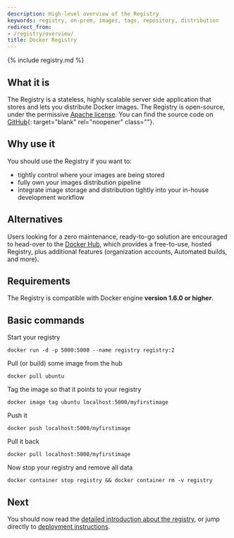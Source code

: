 ```yaml
---
description: High-level overview of the Registry
keywords: registry, on-prem, images, tags, repository, distribution
redirect_from:
- /registry/overview/
title: Docker Registry
---
```


{% include registry.md %}

## What it is

The Registry is a stateless, highly scalable server side application that stores
and lets you distribute Docker images. The Registry is open-source, under the
permissive [Apache license](https://en.wikipedia.org/wiki/Apache_License).
You can find the source code on
[GitHub](https://github.com/distribution/distribution){: target="blank" rel="noopener" class=""}.

## Why use it

You should use the Registry if you want to:

 * tightly control where your images are being stored
 * fully own your images distribution pipeline
 * integrate image storage and distribution tightly into your in-house development workflow

## Alternatives

Users looking for a zero maintenance, ready-to-go solution are encouraged to
head-over to the [Docker Hub](https://hub.docker.com), which provides a
free-to-use, hosted Registry, plus additional features (organization accounts,
Automated builds, and more).

## Requirements

The Registry is compatible with Docker engine **version 1.6.0 or higher**.

## Basic commands

Start your registry

    docker run -d -p 5000:5000 --name registry registry:2

Pull (or build) some image from the hub

    docker pull ubuntu

Tag the image so that it points to your registry

    docker image tag ubuntu localhost:5000/myfirstimage

Push it

    docker push localhost:5000/myfirstimage

Pull it back

    docker pull localhost:5000/myfirstimage

Now stop your registry and remove all data

    docker container stop registry && docker container rm -v registry

## Next

You should now read the [detailed introduction about the registry](introduction.md),
or jump directly to [deployment instructions](deploying.md).
